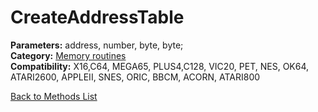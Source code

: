 # CreateAddressTable

**Parameters:** address, number, byte, byte;  
**Category:** [Memory routines](../categories/memory_routines.md)  
**Compatibility:** X16,C64, MEGA65, PLUS4,C128, VIC20, PET, NES, OK64, ATARI2600, APPLEII, SNES, ORIC, BBCM, ACORN, ATARI800  


[Back to Methods List](../../SUMMARY.md)
